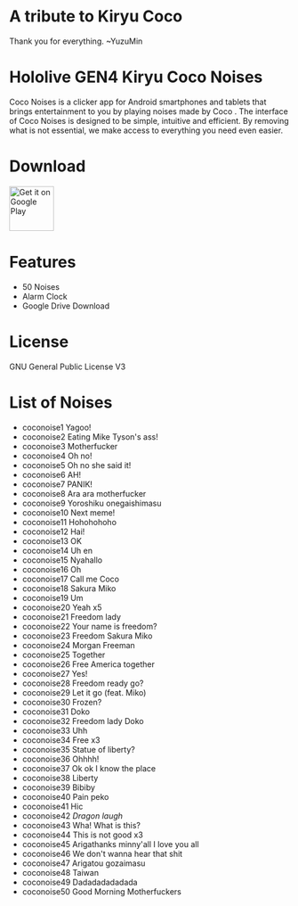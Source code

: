 # A tribute to Kiryu Coco
Thank you for everything. ~YuzuMin

# Hololive GEN4 Kiryu Coco Noises
Coco Noises is a clicker app for Android smartphones and tablets that brings entertainment to you by playing noises made by Coco .
The interface of Coco Noises is designed to be simple, intuitive and efficient. By removing what is not essential, we make access to everything you need even easier.

# Download
[<img src="https://play.google.com/intl/en_us/badges/images/generic/en_badge_web_generic.png"
alt="Get it on Google Play"
height="80">](https://play.google.com/store/apps/details?id=com.yuzumin.coconoises)

# Features
* 50 Noises
* Alarm Clock
* Google Drive Download

# License
GNU General Public License V3

# List of Noises
* coconoise1  Yagoo!
* coconoise2  Eating Mike Tyson's ass! 
* coconoise3  Motherfucker
* coconoise4  Oh no!
* coconoise5  Oh no she said it! 
* coconoise6  AH!
* coconoise7  PANIK!
* coconoise8  Ara ara motherfucker
* coconoise9  Yoroshiku onegaishimasu
* coconoise10 Next meme!
* coconoise11 Hohohohoho
* coconoise12 Hai!
* coconoise13 OK
* coconoise14 Uh en
* coconoise15 Nyahallo
* coconoise16 Oh
* coconoise17 Call me Coco
* coconoise18 Sakura Miko
* coconoise19 Um
* coconoise20 Yeah x5
* coconoise21 Freedom lady
* coconoise22 Your name is freedom?
* coconoise23 Freedom Sakura Miko
* coconoise24 Morgan Freeman
* coconoise25 Together
* coconoise26 Free America together
* coconoise27 Yes!
* coconoise28 Freedom ready go?
* coconoise29 Let it go (feat. Miko)
* coconoise30 Frozen?
* coconoise31 Doko
* coconoise32 Freedom lady Doko
* coconoise33 Uhh
* coconoise34 Free x3
* coconoise35 Statue of liberty?
* coconoise36 Ohhhh!
* coconoise37 Ok ok I know the place
* coconoise38 Liberty
* coconoise39 Bibiby
* coconoise40 Pain peko
* coconoise41 Hic
* coconoise42 *Dragon laugh*
* coconoise43 Wha! What is this?
* coconoise44 This is not good x3
* coconoise45 Arigathanks minny'all I love you all
* coconoise46 We don't wanna hear that shit
* coconoise47 Arigatou gozaimasu
* coconoise48 Taiwan
* coconoise49 Dadadadadadada
* coconoise50 Good Morning Motherfuckers
